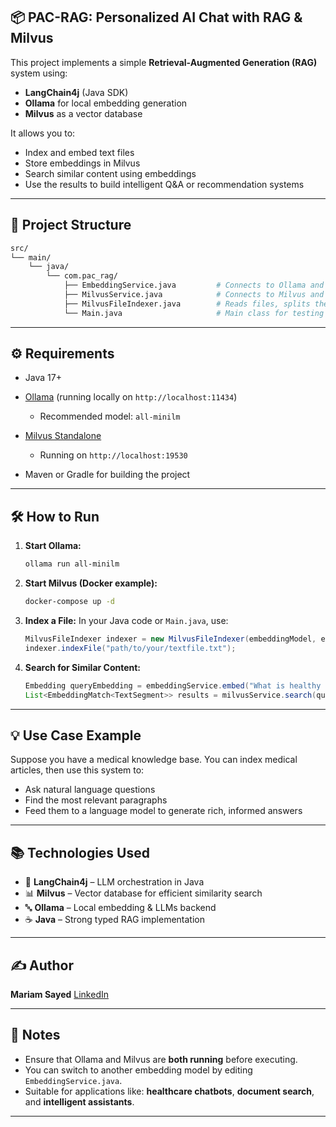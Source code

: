 ## 📦 PAC-RAG: Personalized AI Chat with RAG & Milvus

This project implements a simple **Retrieval-Augmented Generation (RAG)** system using:

* **LangChain4j** (Java SDK)
* **Ollama** for local embedding generation
* **Milvus** as a vector database

It allows you to:

* Index and embed text files
* Store embeddings in Milvus
* Search similar content using embeddings
* Use the results to build intelligent Q\&A or recommendation systems

---

## 🚀 Project Structure

```bash
src/
└── main/
    └── java/
        └── com.pac_rag/
            ├── EmbeddingService.java         # Connects to Ollama and generates embeddings
            ├── MilvusService.java            # Connects to Milvus and handles search
            ├── MilvusFileIndexer.java        # Reads files, splits them, and indexes into Milvus
            └── Main.java                     # Main class for testing (optional)
```

---

## ⚙️ Requirements

* Java 17+
* [Ollama](https://ollama.com) (running locally on `http://localhost:11434`)

  * Recommended model: `all-minilm`
* [Milvus Standalone](https://milvus.io/docs/install_standalone-docker.md)

  * Running on `http://localhost:19530`
* Maven or Gradle for building the project

---

## 🛠️ How to Run

1. **Start Ollama:**

   ```bash
   ollama run all-minilm
   ```

2. **Start Milvus (Docker example):**

   ```bash
   docker-compose up -d
   ```

3. **Index a File:**
   In your Java code or `Main.java`, use:

   ```java
   MilvusFileIndexer indexer = new MilvusFileIndexer(embeddingModel, embeddingStore);
   indexer.indexFile("path/to/your/textfile.txt");
   ```

4. **Search for Similar Content:**

   ```java
   Embedding queryEmbedding = embeddingService.embed("What is healthy nutrition?");
   List<EmbeddingMatch<TextSegment>> results = milvusService.search(queryEmbedding, 3);
   ```

---

## 💡 Use Case Example

Suppose you have a medical knowledge base. You can index medical articles, then use this system to:

* Ask natural language questions
* Find the most relevant paragraphs
* Feed them to a language model to generate rich, informed answers

---

## 📚 Technologies Used

* 🧠 **LangChain4j** – LLM orchestration in Java
* 📊 **Milvus** – Vector database for efficient similarity search
* 🔤 **Ollama** – Local embedding & LLMs backend
* ☕ **Java** – Strong typed RAG implementation

---

## ✍️ Author

**Mariam Sayed**
[LinkedIn](https://www.linkedin.com/in/mariam-sayed-0379b7273)

---

## 📌 Notes

* Ensure that Ollama and Milvus are **both running** before executing.
* You can switch to another embedding model by editing `EmbeddingService.java`.
* Suitable for applications like: **healthcare chatbots**, **document search**, and **intelligent assistants**.

---
